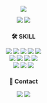 <p align="center">
  <img src="https://capsule-render.vercel.app/api?type=slice&section=header&color=6667AB&text=Hi!%20I'm%20Heeju!&fontColor=f1f0ec&fontSize=40&height=120&rotate=8&fontAlign=70&fontAlignY=30" />
</p>

<p align="center">
  <img src="https://hits.seeyoufarm.com/api/count/incr/badge.svg?url=https%3A%2F%2Fgithub.com%2Fkimheejoo%2Fhit-counter&count_bg=%2379C83D&title_bg=%23555555&icon=waze.svg&icon_color=%23E7E7E7&title=hits&edge_flat=false"/>
  <img src="http://mazassumnida.wtf/api/mini/generate_badge?boj=h32j00" />
</p>

<h3 align="center">🛠 SKILL</h3>

<p align="center">
  <img src="https://img.shields.io/badge/Spring Boot-6DB33F?style=flat-square&logo=Spring Boot&logoColor=white"/>
  <img src="https://img.shields.io/badge/Spring-6DB33F?style=flat-square&logo=Spring&logoColor=white"/>
  <img src="https://img.shields.io/badge/Flask-000000?style=flat-square&logo=Flask&logoColor=white"/>
  <img src="https://img.shields.io/badge/Node.js-339933?style=flat-square&logo=Node.js&logoColor=white"/>
  <img src="https://img.shields.io/badge/Vue.js-35495E?style=for-the-badge&logo=vuedotjs&logoColor=4FC08D"/>
  <br>
  <img src="https://img.shields.io/badge/Java-007396.svg?style=flat-square&logo=Java&logoColor=white"/>
  <img src="https://img.shields.io/badge/Python-3776AB?style=flat-square&logo=Python&logoColor=white"/>
  <img src="https://img.shields.io/badge/C-A8B9CC?style=flat-square&logo=C&logoColor=white"/>
  <img src="https://img.shields.io/badge/JavaScript-F7DF1E?style=flat-square&logo=JavaScript&logoColor=white"/>
  <br>
  <img src="https://img.shields.io/badge/MySQL-4479A1?style=flat-square&logo=MySQL&logoColor=white"/>
  <img src="https://img.shields.io/badge/SQLite-003B57?style=flat-square&logo=SQLite&logoColor=white"/>
  <img src="https://img.shields.io/badge/Git-F05032?style=flat-square&logo=Git&logoColor=white"/>
</p>

<!--
<p>
  <img src="https://github-readme-stats.vercel.app/api?username=kimheejoo&theme=dark&show_icons=true"/>
</p>
-->

<h3 align="center">💬 Contact</h3>
<p align="center">
  <a href="https://h32j00.tistory.com/"><img src="http://img.shields.io/badge/-Tech%20blog-black?style=flat-square&logo=github&link=https://h32j00.tistory.com/"/></a>  
  <a href="mailto:h32j00@gmail.com"><img src="https://img.shields.io/badge/Gmail-d14836?style=flat-square&logo=Gmail&logoColor=white&link=mailto:h32j00@gmail.com"/></a>
</p>



<!--
**kimheejoo/kimheejoo** is a ✨ _special_ ✨ repository because its `README.md` (this file) appears on your GitHub profile.

Here are some ideas to get you started:

- 🔭 I’m currently working on ...
- 🌱 I’m currently learning ...
- 👯 I’m looking to collaborate on ...
- 🤔 I’m looking for help with ...
- 💬 Ask me about ...
- 📫 How to reach me: ...
- 😄 Pronouns: ...
- ⚡ Fun fact: ...
-->
